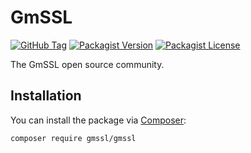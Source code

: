 # GmSSL

[![GitHub Tag](https://img.shields.io/github/v/tag/gmtls/gmssl-packagist)](https://github.com/gmtls/gmssl-packagist/tags)
[![Packagist Version](https://img.shields.io/packagist/v/gmssl/gmssl)](https://packagist.org/packages/gmssl/gmssl)
[![Packagist License](https://img.shields.io/github/license/gmtls/gmssl-packagist)](https://github.com/gmtls/gmssl-packagist)

The GmSSL open source community.

## Installation

You can install the package via [Composer](https://getcomposer.org/):

```bash
composer require gmssl/gmssl
```

